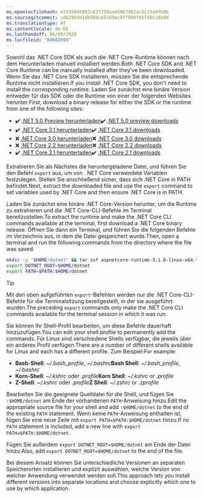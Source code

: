 ```yaml
---
ms.openlocfilehash: e7d35045892c62f759aad5067962ac5c15a9fb8b
ms.sourcegitcommit: cdb295dd1db589ce5169ac9ff096f01fd0c2da9d
ms.translationtype: HT
ms.contentlocale: de-DE
ms.lasthandoff: 06/09/2020
ms.locfileid: "84602699"
---
```


<span data-ttu-id="3f707-101">Sowohl das .NET Core SDK als auch die .NET Core-Runtime können nach dem Herunterladen manuell installiert werden.</span><span class="sxs-lookup"><span data-stu-id="3f707-101">Both .NET Core SDK and .NET Core Runtime can be manually installed after they've been downloaded.</span></span> <span data-ttu-id="3f707-102">Wenn Sie das .NET Core SDK installieren, müssen Sie die entsprechende Runtime nicht installieren.</span><span class="sxs-lookup"><span data-stu-id="3f707-102">If you install .NET Core SDK, you don't need to install the corresponding runtime.</span></span> <span data-ttu-id="3f707-103">Laden Sie zunächst eine binäre Version entweder für das SDK oder die Runtime von einer der folgenden Websites herunter:</span><span class="sxs-lookup"><span data-stu-id="3f707-103">First, download a binary release for either the SDK or the runtime from one of the following sites:</span></span>

- <span data-ttu-id="3f707-104">✔️ [.NET 5.0 Preview herunterladen](https://dotnet.microsoft.com/download/dotnet/5.0)</span><span class="sxs-lookup"><span data-stu-id="3f707-104">✔️ [.NET 5.0 preview downloads](https://dotnet.microsoft.com/download/dotnet/5.0)</span></span>
- <span data-ttu-id="3f707-105">✔️ [.NET Core 3.1 herunterladen](https://dotnet.microsoft.com/download/dotnet-core/3.1)</span><span class="sxs-lookup"><span data-stu-id="3f707-105">✔️ [.NET Core 3.1 downloads](https://dotnet.microsoft.com/download/dotnet-core/3.1)</span></span>
- <span data-ttu-id="3f707-106">❌ [.NET Core 3.0 herunterladen](https://dotnet.microsoft.com/download/dotnet-core/3.0)</span><span class="sxs-lookup"><span data-stu-id="3f707-106">❌ [.NET Core 3.0 downloads](https://dotnet.microsoft.com/download/dotnet-core/3.0)</span></span>
- <span data-ttu-id="3f707-107">❌ [.NET Core 2.2 herunterladen](https://dotnet.microsoft.com/download/dotnet-core/2.2)</span><span class="sxs-lookup"><span data-stu-id="3f707-107">❌ [.NET Core 2.2 downloads](https://dotnet.microsoft.com/download/dotnet-core/2.2)</span></span>
- <span data-ttu-id="3f707-108">✔️ [.NET Core 2.1 herunterladen](https://dotnet.microsoft.com/download/dotnet-core/2.1)</span><span class="sxs-lookup"><span data-stu-id="3f707-108">✔️ [.NET Core 2.1 downloads](https://dotnet.microsoft.com/download/dotnet-core/2.1)</span></span>

<span data-ttu-id="3f707-109">Extrahieren Sie als Nächstes die heruntergeladene Datei, und führen Sie den Befehl `export` aus, um von . NET Core verwendete Variablen festzulegen. Stellen Sie anschließend sicher, dass sich .NET Core in PATH befindet.</span><span class="sxs-lookup"><span data-stu-id="3f707-109">Next, extract the downloaded file and use the `export` command to set variables used by .NET Core and then ensure .NET Core is in PATH.</span></span>

<span data-ttu-id="3f707-110">Laden Sie zunächst eine binäre .NET Core-Version herunter, um die Runtime zu extrahieren und die .NET Core-CLI-Befehle im Terminal bereitzustellen.</span><span class="sxs-lookup"><span data-stu-id="3f707-110">To extract the runtime and make the .NET Core CLI commands available at the terminal, first download a .NET Core binary release.</span></span> <span data-ttu-id="3f707-111">Öffnen Sie dann ein Terminal, und führen Sie die folgenden Befehle im Verzeichnis aus, in dem die Datei gespeichert wurde.</span><span class="sxs-lookup"><span data-stu-id="3f707-111">Then, open a terminal and run the following commands from the directory where the file was saved.</span></span>

```bash
mkdir -p "$HOME/dotnet" && tar zxf aspnetcore-runtime-3.1.0-linux-x64.tar.gz -C "$HOME/dotnet"
export DOTNET_ROOT=$HOME/dotnet
export PATH=$PATH:$HOME/dotnet
```

> [!TIP]
> <span data-ttu-id="3f707-112">Mit den oben aufgeführten `export`-Befehlen werden nur die .NET Core-CLI-Befehle für die Terminalsitzung bereitgestellt, in der sie ausgeführt wurden.</span><span class="sxs-lookup"><span data-stu-id="3f707-112">The preceding `export` commands only make the .NET Core CLI commands available for the terminal session in which it was run.</span></span>
>
> <span data-ttu-id="3f707-113">Sie können Ihr Shell-Profil bearbeiten, um diese Befehle dauerhaft hinzuzufügen.</span><span class="sxs-lookup"><span data-stu-id="3f707-113">You can edit your shell profile to permanently add the commands.</span></span> <span data-ttu-id="3f707-114">Für Linux sind verschiedene Shells verfügbar, die jeweils über ein anderes Profil verfügen.</span><span class="sxs-lookup"><span data-stu-id="3f707-114">There are a number of different shells available for Linux and each has a different profile.</span></span> <span data-ttu-id="3f707-115">Zum Beispiel:</span><span class="sxs-lookup"><span data-stu-id="3f707-115">For example:</span></span>
>
> - <span data-ttu-id="3f707-116">**Bash-Shell**: *~/.bash_profile*, *~/.bashrc*</span><span class="sxs-lookup"><span data-stu-id="3f707-116">**Bash Shell**: *~/.bash_profile*, *~/.bashrc*</span></span>
> - <span data-ttu-id="3f707-117">**Korn-Shell**: *~/.kshrc* oder *.profile*</span><span class="sxs-lookup"><span data-stu-id="3f707-117">**Korn Shell**: *~/.kshrc* or *.profile*</span></span>
> - <span data-ttu-id="3f707-118">**Z-Shell**: *~/.kshrc* oder *.profile*</span><span class="sxs-lookup"><span data-stu-id="3f707-118">**Z Shell**: *~/.zshrc* or *.zprofile*</span></span>
>
> <span data-ttu-id="3f707-119">Bearbeiten Sie die geeignete Quelldatei für die Shell, und fügen Sie `:$HOME/dotnet` am Ende der vorhandenen `PATH`-Anweisung hinzu.</span><span class="sxs-lookup"><span data-stu-id="3f707-119">Edit the appropriate source file for your shell and add `:$HOME/dotnet` to the end of the existing `PATH` statement.</span></span> <span data-ttu-id="3f707-120">Wenn keine `PATH`-Anweisung enthalten ist, fügen Sie eine neue Zeile mit `export PATH=$PATH:$HOME/dotnet` hinzu.</span><span class="sxs-lookup"><span data-stu-id="3f707-120">If no `PATH` statement is included, add a new line with `export PATH=$PATH:$HOME/dotnet`.</span></span>
>
> <span data-ttu-id="3f707-121">Fügen Sie außerdem `export DOTNET_ROOT=$HOME/dotnet` am Ende der Datei hinzu.</span><span class="sxs-lookup"><span data-stu-id="3f707-121">Also, add `export DOTNET_ROOT=$HOME/dotnet` to the end of the file.</span></span>

<span data-ttu-id="3f707-122">Bei diesem Ansatz können Sie unterschiedliche Versionen an separaten Speicherorten installieren und explizit auswählen, welche Version von welcher Anwendung verwendet werden soll.</span><span class="sxs-lookup"><span data-stu-id="3f707-122">This approach lets you install different versions into separate locations and choose explicitly which one to use by which application.</span></span>
